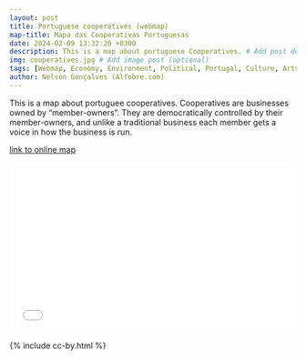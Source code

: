 ```yaml
---
layout: post
title: Portuguese cooperatives (webmap)
map-title: Mapa das Cooperativas Portuguesas
date: 2024-02-09 13:32:20 +0300
description: This is a map about portuguese Cooperatives. # Add post description (optional)
img: cooperatives.jpg # Add image post (optional)
tags: [Webmap, Economy, Environment, Political, Portugal, Culture, Arts]
author: Nelson Gonçalves (Alfobre.com) 
---
```

This is a map about portuguee cooperatives. Cooperatives are businesses owned by “member-owners”. They are democratically controlled by their member-owners, and unlike a traditional business each member gets a voice in how the business is run. 

[link to online map](https://umap.openstreetmap.fr/en/map/mapa-das-cooperativa_1021529#7/39.309/-8.042)


<iframe width="100%" height="300px" frameborder="0" allowfullscreen allow="geolocation" src="//umap.openstreetmap.fr/en/map/mapa-das-cooperativa_1021529?scaleControl=true&miniMap=false&scrollWheelZoom=true&zoomControl=true&editMode=disabled&moreControl=true&searchControl=null&tilelayersControl=null&embedControl=null&datalayersControl=true&onLoadPanel=undefined&captionBar=false&captionMenus=true"></iframe>




{% include cc-by.html %}
